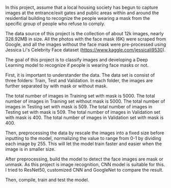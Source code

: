 In this project, assume that a local housing society has begun to capture images at the entrance/exit gates and public areas within and around the residential building to recognize the people wearing
a mask from the specific group of people who refuse to comply. 

The data source of this project is the collection of about 12k images, nearly 328.92MB in size. All the photos with the face mask (6K) were scraped from Google, and all the images without the face mask were pre-processed using Jessica Li's Celebrity Face dataset (https://www.kaggle.com/jessicali9530). 

The goal of this project is to classify images and developing a Deep Learning model to recognize if people is wearing face masks or not. 

First, it is important to understander the data. The data set is consist of three folders: Train, Test and Validation. In each folder, the images are further separated by with mask or without mask.

The total number of images in Training set with mask is 5000.
The total number of images in Training set without mask is 5000.
The total number of images in Testing set with mask is 509.
The total number of images in Testing set with mask is 509.
The total number of images in Validation set with mask is 400.
The total number of images in Validation set with mask is 400.


Then, preprocessing the data by rescale the images into a fixed size before inputting to the model, normalizing the value to range from 0-1 by dividing each image by 255. This will let the model train faster and easier when the image is in smaller size.

After preprocessing, build the model to detect the face images are mask or unmask. As this project is image recognition, CNN model is suitable for this. I tried to ResNet50, customized CNN and GoogleNet to compare the result.

Then, compile, train and test the model. 


